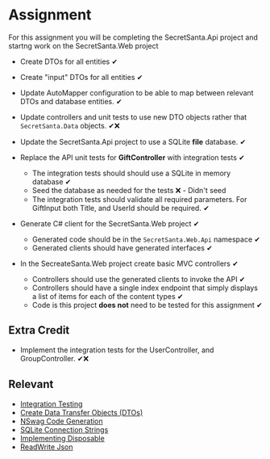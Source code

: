 # Assignment

For this assignment you will be completing the SecretSanta.Api project and startng work on the SecretSanta.Web project

- Create DTOs for all entities ✔
- Create "input" DTOs for all entities ✔
- Update AutoMapper configuration to be able to map between relevant DTOs and database entities. ✔
- Update controllers and unit tests to use new DTO objects rather that `SecretSanta.Data` objects. ✔❌
- Update the SecretSanta.Api project to use a SQLite **file** database. ✔

- Replace the API unit tests for **GiftController** with integration tests ✔
  - The integration tests should should use a SQLite in memory database ✔
  - Seed the database as needed for the tests ❌ - Didn't seed
  - The integration tests should validate all required parameters. For GiftInput both Title, and UserId should be required. ✔

- Generate C# client for the SecretSanta.Web project ✔
  - Generated code should be in the `SecretSanta.Web.Api` namespace ✔
  - Generated clients should have generated interfaces ✔

- In the SecreateSanta.Web project create basic MVC controllers ✔
  - Controllers should use the generated clients to invoke the API ✔
  - Controllers should have a single index endpoint that simply displays a list of items for each of the content types ✔
  - Code is this project **does not** need to be tested for this assignment ✔

## Extra Credit
- Implement the integration tests for the UserController, and GroupController. ✔❌

## Relevant 
- [Integration Testing](https://docs.microsoft.com/en-us/aspnet/core/test/integration-tests?view=aspnetcore-3.1)
- [Create Data Transfer Objects (DTOs)](https://docs.microsoft.com/en-us/aspnet/web-api/overview/data/using-web-api-with-entity-framework/part-5)
- [NSwag Code Generation](https://docs.microsoft.com/en-us/aspnet/core/tutorials/getting-started-with-nswag?view=aspnetcore-3.1&tabs=visual-studio#code-generation)
- [SQLite Connection Strings](https://docs.microsoft.com/en-us/dotnet/standard/data/sqlite/connection-strings)
- [Implementing Disposable](https://docs.microsoft.com/en-us/dotnet/standard/garbage-collection/implementing-dispose)
- [ReadWrite Json](https://docs.microsoft.com/en-us/dotnet/standard/serialization/system-text-json-how-to)
